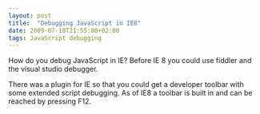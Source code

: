 ```yaml
---
layout: post
title:  "Debugging JavaScript in IE8"
date: 2009-07-18T21:55:00+02:00
tags: JavaScript debugging
---
```


How do you debug JavaScript in IE? Before IE 8 you could use fiddler and the visual studio debugger.

There was a plugin for IE so that you could get a developer toolbar with some extended script debugging. As of IE8 a toolbar is built in and can be reached by pressing F12.

